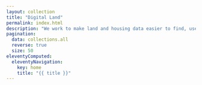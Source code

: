 ```yaml
---
layout: collection
title: "Digital Land"
permalink: index.html
description: "We work to make land and housing data easier to find, use and trust. This will lead to better decisions and fewer uncertainties and delays in the housing system, and more new digital services for property and planning."
pagination:
  data: collections.all
  reverse: true
  size: 50
eleventyComputed:
  eleventyNavigation:
    key: home
    title: "{{ title }}"
---
```

